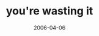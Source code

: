 ---
layout: base.njk
title : 'you&#39;re wasting it' 
view_title : 'you&#39;re wasting it' 
year : '2006' 
date : '2006-04-06' 
img_file : '/drawing/yourewastingit.png' 
html_file : 'yourewastingit' 
next_html : 'itmighthappenmonday.html' 
year_order : '118' 
permalink : "title/{{html_file}}.html"
---